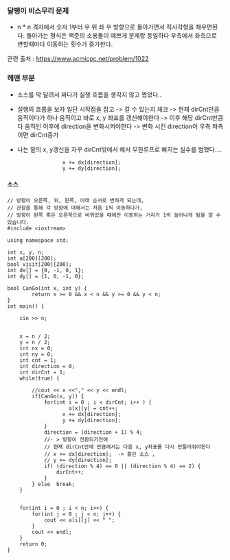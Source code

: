 ### 달팽이 비스무리 문제 

- n * n 격자에서 숫자 1부터 우 위 좌 우 방향으로 돌아가면서 직사각형을 채우면된다. 돌아가는 형식은 백준의 소용돌이 예쁘게 문제랑 동일하다 우측에서 좌측으로 변할때마다 이동하는 횟수가 증가한다. 

관련 출처 : https://www.acmicpc.net/problem/1022

### 헤맨 부분 

- 소스를 막 달려서 짜다가 실행 흐름을 생각지 않고 짰었다.. 

- 실행의  흐름을 보자 일단 시작점을 잡고 -> 갈 수 있는지 체크 -> 현재 dirCnt만큼 움직이다가 하나 움직이고 바로 x, y 좌표를 갱신해야한다  -> 이후 해당 dirCnt만큼 다 움직인 이후에 direction을 변화시켜야한다 -> 변화 시킨 direction이 우측 좌측이면 dirCnt증가


- 나는  밑의 x, y갱신을 자꾸 dirCnt밖에서 해서 무한루프로 빠지는 실수를 범했다....
```
				  x += dx[direction];
                  y += dy[direction];
````

#### 소스 

````
// 방향이 오른쪽, 위, 왼쪽, 아래 순서로 변하게 되는데,
// 관찰을 통해 각 방향에 대해서는 처음 1씩 이동하다가,
// 방향이 왼쪽 혹은 오른쪽으로 바뀌었을 때에만 이동하는 거리가 1씩 늘어나게 됨을 알 수 있습니다.
#include <iostream>

using namespace std;

int x, y, n;
int a[200][200];
bool visit[200][200];
int dx[] = {0, -1, 0, 1};
int dy[] = {1, 0, -1, 0};

bool CanGo(int x, int y) {
        return x >= 0 && x < n && y >= 0 && y < n;
}
int main() {

    cin >> n;


    x = n / 2;
    y = n / 2;
    int nx = 0;
    int ny = 0;
    int cnt = 1;
    int direction = 0;
    int dirCnt = 1;
    while(true) {
        
        //cout << x <<"," << y << endl;
        if(CanGo(x, y)) {
            for(int i = 0 ; i < dirCnt; i++ ) {
                    a[x][y] = cnt++;
                  x += dx[direction];
                  y += dy[direction];
            } 
            direction = (direction + 1) % 4;
            //- > 방향이 전환되기전에 
            // 현재 dirCnt안에 만큼에서는 다음 x, y좌표를 다시 만들어줘야한다
            // x += dx[direction];  -> 틀린 소스 , 
            // y += dy[direction];
            if( (direction % 4) == 0 || (direction % 4) == 2) {
                dirCnt++;
            }
        } else  break;
    }


    for(int i = 0 ; i < n; i++) {
        for(int j = 0 ; j < n; j++) {
            cout << a[i][j] << " ";
        }
        cout << endl;
    }
    return 0;
}
````